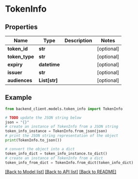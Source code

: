 # TokenInfo


## Properties

Name | Type | Description | Notes
------------ | ------------- | ------------- | -------------
**token_id** | **str** |  | [optional] 
**token_type** | **str** |  | [optional] 
**expiry** | **datetime** |  | [optional] 
**issuer** | **str** |  | [optional] 
**audiences** | **List[str]** |  | [optional] 

## Example

```python
from backend_client.models.token_info import TokenInfo

# TODO update the JSON string below
json = "{}"
# create an instance of TokenInfo from a JSON string
token_info_instance = TokenInfo.from_json(json)
# print the JSON string representation of the object
print(TokenInfo.to_json())

# convert the object into a dict
token_info_dict = token_info_instance.to_dict()
# create an instance of TokenInfo from a dict
token_info_from_dict = TokenInfo.from_dict(token_info_dict)
```
[[Back to Model list]](../README.md#documentation-for-models) [[Back to API list]](../README.md#documentation-for-api-endpoints) [[Back to README]](../README.md)


